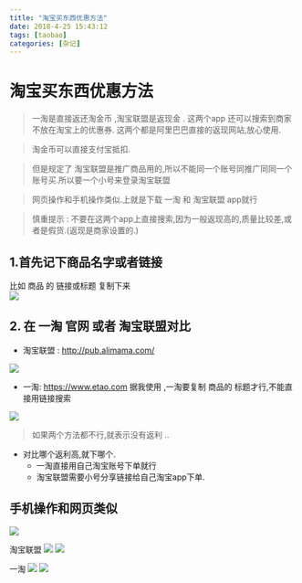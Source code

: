 ```yaml
---
title: "淘宝买东西优惠方法"    
date: 2018-4-25 15:43:12 
tags: [taobao]    
categories: [杂记]    
---
```


# 淘宝买东西优惠方法
> 一淘是直接返还淘金币 ,淘宝联盟是返现金 . 这两个app 还可以搜索到商家不放在淘宝上的优惠券.   这两个都是阿里巴巴直接的返现网站,放心使用. 

> 淘金币可以直接支付宝抵扣. 

> 但是规定了 淘宝联盟是推广商品用的,所以不能同一个账号同推广同同一个账号买.所以要一个小号来登录淘宝联盟  

> 网页操作和手机操作类似.上就是下载  一淘 和 淘宝联盟 app就行  

> 慎重提示 : 不要在这两个app上直接搜索,因为一般返现高的,质量比较差,或者是假货.(返现是商家设置的.)

## 1.首先记下商品名字或者链接  

比如 商品 的 链接或标题 复制下来  
![](http://oz2u8kxpt.bkt.clouddn.com/18-4-25/43584454.jpg)


## 2. 在 一淘 官网 或者 淘宝联盟对比

- 淘宝联盟 : http://pub.alimama.com/

![](http://oz2u8kxpt.bkt.clouddn.com/18-4-25/1476274.jpg)

- 一淘: https://www.etao.com   据我使用 ,一淘要复制 商品的 标题才行,不能直接用链接搜索

![](http://oz2u8kxpt.bkt.clouddn.com/18-4-25/94278000.jpg)

> 如果两个方法都不行,就表示没有返利 ..

- 对比哪个返利高,就下哪个. 
    - 一淘直接用自己淘宝账号下单就行
    - 淘宝联盟需要小号分享链接给自己淘宝app下单.

## 手机操作和网页类似

![](http://oz2u8kxpt.bkt.clouddn.com/18-4-25/50112346.jpg)  

淘宝联盟
![](http://oz2u8kxpt.bkt.clouddn.com/18-4-25/37973896.jpg)
![](http://oz2u8kxpt.bkt.clouddn.com/18-4-25/74211776.jpg)

一淘
![](http://oz2u8kxpt.bkt.clouddn.com/18-4-25/34312454.jpg)
![](http://oz2u8kxpt.bkt.clouddn.com/18-4-25/81718756.jpg)